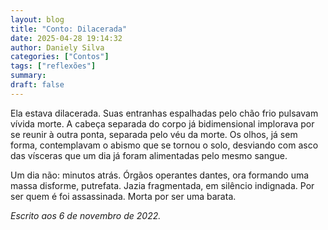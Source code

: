 ```yaml
---
layout: blog
title: "Conto: Dilacerada"
date: 2025-04-28 19:14:32
author: Daniely Silva
categories: ["Contos"]
tags: ["reflexões"]
summary:
draft: false
---
```

Ela estava dilacerada. Suas entranhas espalhadas pelo chão frio pulsavam vívida morte. A cabeça separada do corpo já bidimensional implorava por se reunir à outra ponta, separada pelo véu da morte. Os olhos, já sem forma, contemplavam o abismo que se tornou o solo, desviando com asco das vísceras que um dia já foram alimentadas pelo mesmo sangue.

Um dia não: minutos atrás. Órgãos operantes dantes, ora formando uma massa disforme, putrefata. Jazia fragmentada, em silêncio indignada. Por ser quem é foi assassinada. Morta por ser uma barata.

*Escrito aos 6 de novembro de 2022.*
